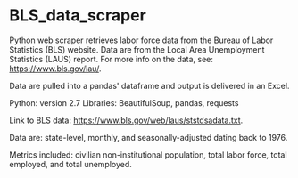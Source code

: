 # BLS_data_scraper
Python web scraper retrieves labor force data from the Bureau of Labor Statistics (BLS) website. Data are from the Local Area Unemployment Statistics (LAUS) report. For more info on the data, see: https://www.bls.gov/lau/.  

Data are pulled into a pandas' dataframe and output is delivered in an Excel. 

Python: version 2.7
Libraries: BeautifulSoup, pandas, requests 

Link to BLS data: https://www.bls.gov/web/laus/ststdsadata.txt.

Data are: state-level, monthly, and seasonally-adjusted dating back to 1976.

Metrics included: civilian non-institutional population, total labor force, total employed, and total unemployed. 
